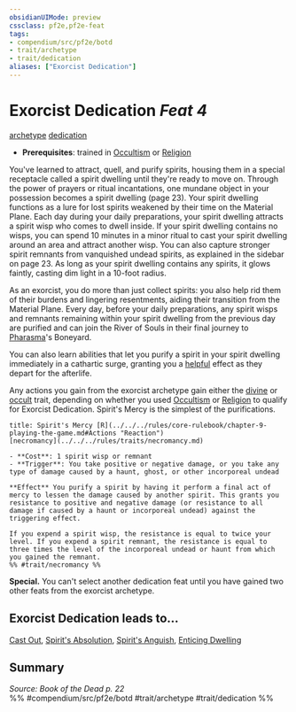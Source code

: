 ```yaml
---
obsidianUIMode: preview
cssclass: pf2e,pf2e-feat
tags:
- compendium/src/pf2e/botd
- trait/archetype
- trait/dedication
aliases: ["Exorcist Dedication"]
---
```

# Exorcist Dedication  *Feat 4*  
[archetype](../../rules/traits/archetype.md)  [dedication](../../rules/traits/dedication.md)  

- **Prerequisites**: trained in [Occultism](../skills.md#Occultism) or [Religion](../skills.md#Religion)

You've learned to attract, quell, and purify spirits, housing them in a special receptacle called a spirit dwelling until they're ready to move on. Through the power of prayers or ritual incantations, one mundane object in your possession becomes a spirit dwelling (page 23). Your spirit dwelling functions as a lure for lost spirits weakened by their time on the Material Plane. Each day during your daily preparations, your spirit dwelling attracts a spirit wisp who comes to dwell inside. If your spirit dwelling contains no wisps, you can spend 10 minutes in a minor ritual to cast your spirit dwelling around an area and attract another wisp. You can also capture stronger spirit remnants from vanquished undead spirits, as explained in the sidebar on page 23. As long as your spirit dwelling contains any spirits, it glows faintly, casting dim light in a 10-foot radius.

As an exorcist, you do more than just collect spirits: you also help rid them of their burdens and lingering resentments, aiding their transition from the Material Plane. Every day, before your daily preparations, any spirit wisps and remnants remaining within your spirit dwelling from the previous day are purified and can join the River of Souls in their final journey to [Pharasma](../setting/deities/pharasma.md)'s Boneyard.

You can also learn abilities that let you purify a spirit in your spirit dwelling immediately in a cathartic surge, granting you a [helpful](../../rules/conditions.md#Helpful) effect as they depart for the afterlife.

Any actions you gain from the exorcist archetype gain either the [divine](../../rules/traits/divine.md) or [occult](../../rules/traits/occult.md) trait, depending on whether you used [Occultism](../skills.md#Occultism) or [Religion](../skills.md#Religion) to qualify for Exorcist Dedication. Spirit's Mercy is the simplest of the purifications.

```ad-embed-ability
title: Spirit's Mercy [R](../../../rules/core-rulebook/chapter-9-playing-the-game.md#Actions "Reaction")
[necromancy](../../../rules/traits/necromancy.md)  

- **Cost**: 1 spirit wisp or remnant
- **Trigger**: You take positive or negative damage, or you take any type of damage caused by a haunt, ghost, or other incorporeal undead

**Effect** You purify a spirit by having it perform a final act of mercy to lessen the damage caused by another spirit. This grants you resistance to positive and negative damage (or resistance to all damage if caused by a haunt or incorporeal undead) against the triggering effect.

If you expend a spirit wisp, the resistance is equal to twice your level. If you expend a spirit remnant, the resistance is equal to three times the level of the incorporeal undead or haunt from which you gained the remnant.  
%% #trait/necromancy %%
```

**Special.** You can't select another dedication feat until you have gained two other feats from the exorcist archetype.

## Exorcist Dedication leads to...

[Cast Out](cast-out-botd.md), [Spirit's Absolution](spirits-absolution-botd.md), [Spirit's Anguish](spirits-anguish-botd.md), [Enticing Dwelling](enticing-dwelling-botd.md)

## Summary

*Source: Book of the Dead p. 22*  
%% #compendium/src/pf2e/botd #trait/archetype #trait/dedication %%
